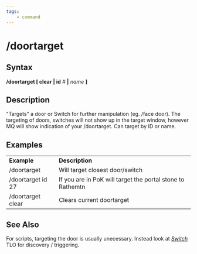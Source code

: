 ```yaml
---
tags:
    - command
---
```

# /doortarget

## Syntax

**/doortarget [ clear | id** _#_ **|** _name_ **]**

## Description

"Targets" a door or Switch for further manipulation (eg. /face door). The targeting of doors, switches will not show up in the target window, however MQ will show indication of your /doortarget. Can target by ID or name.

## Examples

|  |  |
| :--- | :--- |
| **Example** | **Description** |
| /doortarget | Will target closest door/switch |
| /doortarget id 27 | If you are in PoK will target the portal stone to Rathemtn |
| /doortarget clear | Clears current doortarget |

## See Also

For scripts, targeting the door is usually unecessary.  Instead look at [_Switch_](../top-level-objects/tlo-switch.md) TLO for discovery / triggering.

